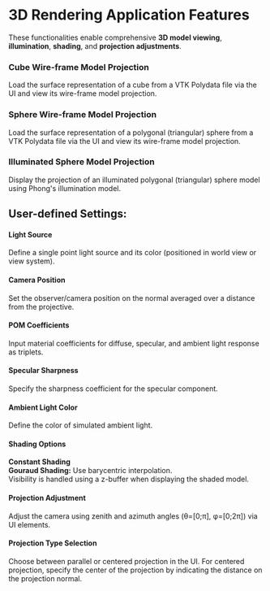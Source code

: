 # 3D Rendering Application Features
These functionalities enable comprehensive **3D model viewing**, **illumination**, **shading**, and **projection adjustments**.



### Cube Wire-frame Model Projection
Load the surface representation of a cube from a VTK Polydata file via the UI and view its wire-frame model projection.

### Sphere Wire-frame Model Projection
Load the surface representation of a polygonal (triangular) sphere from a VTK Polydata file via the UI and view its wire-frame model projection.

### Illuminated Sphere Model Projection
Display the projection of an illuminated polygonal (triangular) sphere model using Phong's illumination model.

## User-defined Settings:
#### Light Source 
Define a single point light source and its color (positioned in world view or view system).
#### Camera Position 
Set the observer/camera position on the normal averaged over a distance from the projective.
#### POM Coefficients
Input material coefficients for diffuse, specular, and ambient light response as triplets.
#### Specular Sharpness 
Specify the sharpness coefficient for the specular component.
#### Ambient Light Color
Define the color of simulated ambient light.
#### Shading Options
**Constant Shading**  
**Gouraud Shading:** Use barycentric interpolation.  
Visibility is handled using a z-buffer when displaying the shaded model.

#### Projection Adjustment
Adjust the camera using zenith and azimuth angles (θ=[0;π], φ=[0;2π]) via UI elements.

#### Projection Type Selection
Choose between parallel or centered projection in the UI. For centered projection, specify the center of the projection by indicating the distance on the projection normal.
